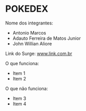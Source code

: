 # POKEDEX

Nome dos integrantes: 
- Antonio Marcos 
- Adauto Ferreira de Matos Junior
- John Willian Aliore

Link do Surge: www.link.com.br

O que funciona:
- Item 1
- Item 2

O que não funciona: 
- Item 3
- Item 4
